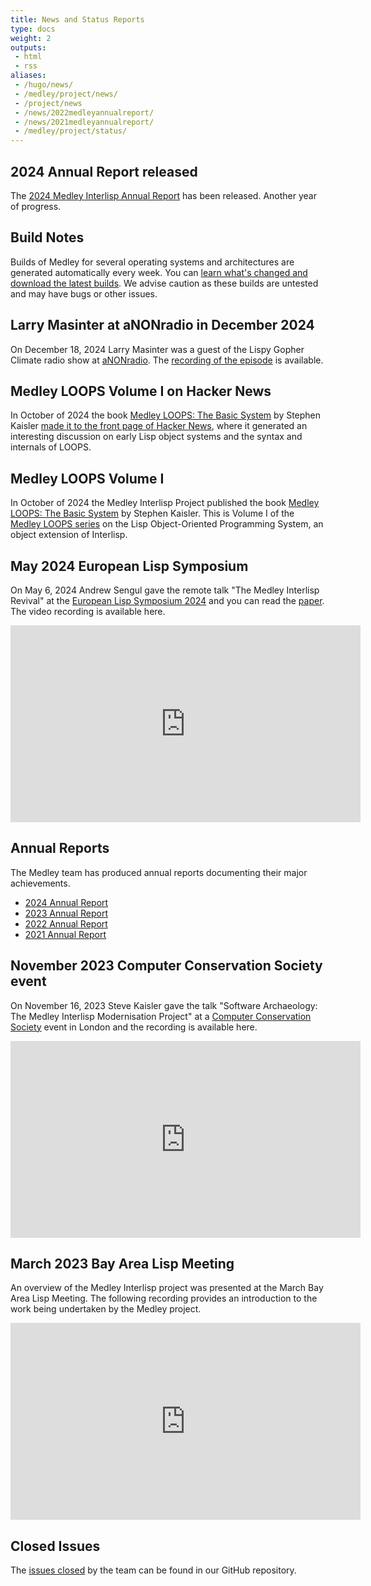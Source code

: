 ```yaml
---
title: News and Status Reports
type: docs
weight: 2
outputs:
 - html
 - rss
aliases:
 - /hugo/news/
 - /medley/project/news/
 - /project/news
 - /news/2022medleyannualreport/
 - /news/2021medleyannualreport/
 - /medley/project/status/
---
```


## 2024 Annual Report released

The [2024 Medley Interlisp Annual Report](/project/status/2024medleyannualreport) has been released.  Another year of progress.

## Build Notes

Builds of Medley for several operating systems and architectures are generated automatically every week. You can [learn what's changed and download the latest builds](https://github.com/Interlisp/medley/releases). We advise caution as these builds are untested and may have bugs or other issues.

## Larry Masinter at aNONradio in December 2024

On December 18, 2024 Larry Masinter was a guest of the Lispy Gopher Climate radio show at [aNONradio](https://anonradio.net). The [recording of the episode](https://archives.anonradio.net/202412180000_screwtape.mp3) is available.

## Medley LOOPS Volume I on Hacker News

In October of 2024 the book [Medley LOOPS: The Basic System](/documentation/2024-loops-book-1.pdf) by Stephen Kaisler [made it to the front page of Hacker News](https://news.ycombinator.com/item?id=41859622), where it generated an interesting discussion on early Lisp object systems and the syntax and internals of LOOPS.

## Medley LOOPS Volume I

In October of 2024 the Medley Interlisp Project published the book [Medley LOOPS: The Basic System](/documentation/2024-loops-book-1.pdf) by Stephen Kaisler. This is Volume I of the [Medley LOOPS series](/software/using-medley#interlisp-books) on the Lisp Object-Oriented Programming System, an object extension of Interlisp.

## May 2024 European Lisp Symposium

On May 6, 2024 Andrew Sengul gave the remote talk "The Medley Interlisp Revival" at the [European Lisp Symposium 2024](https://european-lisp-symposium.org/2024/index.html) and you can read the [paper](https://doi.org/10.5281/zenodo.11090093). The video recording is available here.

<iframe width="560" height="315" src="https://www.youtube-nocookie.com/embed/ZBAJukF5mPE?si=nLVT7PRHd4-m0OMp" title="YouTube video player" frameborder="0" allow="accelerometer; autoplay; clipboard-write; encrypted-media; gyroscope; picture-in-picture; web-share" referrerpolicy="strict-origin-when-cross-origin" allowfullscreen></iframe>

## Annual Reports

The Medley team has produced annual reports documenting their major achievements.

- [2024 Annual Report](/project/status/2024medleyannualreport)
- [2023 Annual Report](/project/status/2023medleyannualreport)
- [2022 Annual Report](/project/status/2022medleyannualreport)
- [2021 Annual Report](/project/status/2021medleyannualreport)

## November 2023 Computer Conservation Society event

On November 16, 2023 Steve Kaisler gave the talk "Software Archaeology: The Medley Interlisp Modernisation Project" at a [Computer Conservation Society](https://www.computerconservationsociety.org/) event in London and the recording is available here.

<iframe width="560" height="315" src="https://www.youtube-nocookie.com/embed/VcRsSAzUIx0?si=QIbQ3_owOYbC57uW" title="YouTube video player" frameborder="0" allow="accelerometer; autoplay; clipboard-write; encrypted-media; gyroscope; picture-in-picture; web-share" allowfullscreen></iframe>

## March 2023 Bay Area Lisp Meeting

An overview of the Medley Interlisp project was presented at the March Bay Area
Lisp Meeting.  The following recording provides an introduction to the work
being undertaken by the Medley project.

<iframe width="560" height="315" src="https://www.youtube.com/embed/N1MobfEaoWY" title="YouTube video player" frameborder="0" allow="accelerometer; autoplay; clipboard-write; encrypted-media; gyroscope; picture-in-picture; web-share" allowfullscreen></iframe>

## Closed Issues

The [issues closed](https://github.com/Interlisp/medley/issues?q=is%3Aissue+is%3Aclosed) by the team can be found in our GitHub repository.
